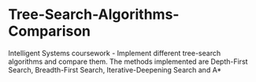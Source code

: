 # Tree-Search-Algorithms-Comparison
Intelligent Systems coursework - Implement different tree-search algorithms and compare them. The methods implemented are Depth-First Search, Breadth-First Search, Iterative-Deepening Search and A*
